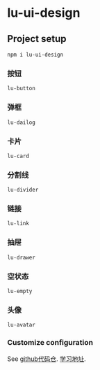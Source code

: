 <!--
 * @Author: Lu Zhu
 * @Date: 2023-09-25 23:25:14
 * @LastEditors: Lu Zhu
 * @LastEditTime: 2023-10-10 23:54:31
 * @FilePath: \lu-ui-design\lu-ui\README.md
 * @Description: 
-->
# lu-ui-design

## Project setup
```
npm i lu-ui-design
```

### 按钮
```
lu-button
```

### 弹框
```
lu-dailog
```

### 卡片
```
lu-card
```

### 分割线
```
lu-divider
```

### 链接
```
lu-link
```

### 抽屉
```
lu-drawer
```

### 空状态
```
lu-empty
```

### 头像
```
lu-avatar
```
### Customize configuration
See [github代码仓](https://github.com/LuSweet/lu-ui-design).
[学习地址](https://zhuanlan.zhihu.com/p/459284053). 
